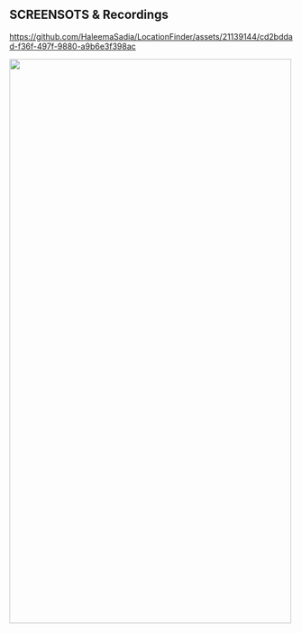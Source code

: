
## SCREENSOTS & Recordings



https://github.com/HaleemaSadia/LocationFinder/assets/21139144/cd2bddad-f36f-497f-9880-a9b6e3f398ac

<img src="https://github.com/HaleemaSadia/LocationFinder/assets/21139144/3b646e5b-4bdc-47a9-9d55-ba9cbf47bf62" width="500" height="1000">
